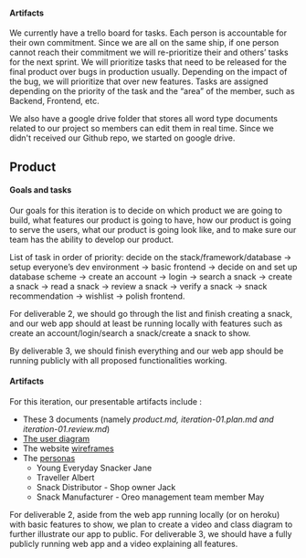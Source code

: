 #### Artifacts

We currently have a trello board for tasks. Each person is accountable for their own commitment. Since we are all on the same ship, if one person cannot reach their commitment we will re-prioritize their and others’ tasks for the next sprint. We will prioritize tasks that need to be released for the final product over bugs in production usually. Depending on the impact of the bug, we will prioritize that over new features. Tasks are assigned depending on the priority of the task and the “area” of the member, such as Backend, Frontend, etc.


We also have a google drive folder that stores all word type documents related to our project so members can edit them in real time. Since we didn't received our Github repo, we started on google drive.

## Product


#### Goals and tasks

Our goals for this iteration is to decide on which product we are going to build, what features our product is going to have, how our product is going to serve the users, what our product is going look like, and to make sure our team has the ability to develop our product.


List of task in order of priority: decide on the stack/framework/database -> setup everyone’s dev environment -> basic frontend -> decide on and set up database scheme -> create an account -> login -> search a snack -> create a snack -> read a snack -> review a snack -> verify a snack -> snack recommendation -> wishlist -> polish frontend.


For deliverable 2, we should go through the list and finish creating a snack, and our web app should at least be running locally with features such as create an account/login/search a snack/create a snack to show.


By deliverable 3, we should finish everything and our web app should be running publicly with all proposed functionalities working.

#### Artifacts


For this iteration, our presentable artifacts include :
* These 3 documents (namely *product.md, iteration-01.plan.md and iteration-01.review.md*)
* [The user diagram](resources/d1/UML.png)
* The website [wireframes](resources/d1)
* The [personas](https://app.xtensio.com/nbimdqra)
   * Young Everyday Snacker Jane
   * Traveller Albert
   * Snack Distributor - Shop owner Jack
   * Snack Manufacturer - Oreo management team member May


For deliverable 2, aside from the web app running locally (or on heroku) with basic features to show, we plan to create a video and class diagram to further illustrate our app to public.
For deliverable 3, we should have a fully publicly running web app and a video explaining all features.
